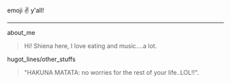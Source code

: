 emoji :v: y'all!
***
about_me
>  Hi! Shiena here, I love eating and music....a lot.

hugot_lines/other_stuffs
> "HAKUNA MATATA: no worries for the rest of your life..LOL!!".
